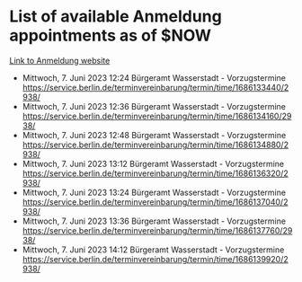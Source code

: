 # List of available Anmeldung appointments as of $NOW
[Link to Anmeldung website](https://service.berlin.de/terminvereinbarung/termin/tag.php?termin=1&anliegen[]=120686&dienstleisterlist=122210,122217,327316,122219,327312,122227,327314,122231,327346,122243,327348,122254,122252,329742,122260,329745,122262,329748,122271,327278,122273,327274,122277,327276,330436,122280,327294,122282,327290,122284,327292,122291,327270,122285,327266,122286,327264,122296,327268,150230,329760,122297,327286,122294,327284,122312,329763,122314,329775,122304,327330,122311,327334,122309,327332,317869,122281,327352,122279,329772,122283,122276,327324,122274,327326,122267,329766,122246,327318,122251,327320,122257,327322,122208,327298,122226,327300&herkunft=http%3A%2F%2Fservice.berlin.de%2Fdienstleistung%2F120686%2F)
- Mittwoch, 7. Juni 2023 12:24 Bürgeramt Wasserstadt - Vorzugstermine https://service.berlin.de/terminvereinbarung/termin/time/1686133440/2938/
- Mittwoch, 7. Juni 2023 12:36 Bürgeramt Wasserstadt - Vorzugstermine https://service.berlin.de/terminvereinbarung/termin/time/1686134160/2938/
- Mittwoch, 7. Juni 2023 12:48 Bürgeramt Wasserstadt - Vorzugstermine https://service.berlin.de/terminvereinbarung/termin/time/1686134880/2938/
- Mittwoch, 7. Juni 2023 13:12 Bürgeramt Wasserstadt - Vorzugstermine https://service.berlin.de/terminvereinbarung/termin/time/1686136320/2938/
- Mittwoch, 7. Juni 2023 13:24 Bürgeramt Wasserstadt - Vorzugstermine https://service.berlin.de/terminvereinbarung/termin/time/1686137040/2938/
- Mittwoch, 7. Juni 2023 13:36 Bürgeramt Wasserstadt - Vorzugstermine https://service.berlin.de/terminvereinbarung/termin/time/1686137760/2938/
- Mittwoch, 7. Juni 2023 14:12 Bürgeramt Wasserstadt - Vorzugstermine https://service.berlin.de/terminvereinbarung/termin/time/1686139920/2938/
